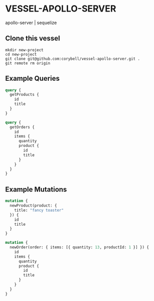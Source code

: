 # VESSEL-APOLLO-SERVER

apollo-server | sequelize

## Clone this vessel

```shell
mkdir new-project
cd new-project
git clone git@github.com:corybell/vessel-apollo-server.git .
git remote rm origin
```

## Example Queries

```graphql
query {
  getProducts {
    id
    title
  }
}
```

```graphql
query {
  getOrders {
    id
    items {
      quantity
      product {
        id
        title
      }
    }
  }
}
```

## Example Mutations

```graphql
mutation {
  newProduct(product: {
    title: "fancy toaster"
  }) {
    id
    title
  }
}
```

```graphql
mutation {
  newOrder(order: { items: [{ quantity: 13, productId: 1 }] }) {
    id
    items {
      quantity
      product {
        id
        title
      }
    }
  }
}
```

